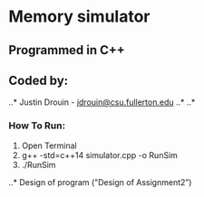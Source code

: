 # Memory simulator
## Programmed in C++
## Coded by:
..* Justin Drouin - jdrouin@csu.fullerton.edu
..*
..*

### How To Run:
1. Open Terminal
2. g++ -std=c++14 simulator.cpp -o RunSim
3. ./RunSim

..* Design of program ("Design of Assignment2”)

